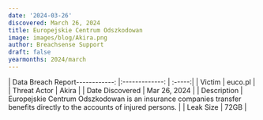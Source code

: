 ```yaml
---
date: '2024-03-26'
discovered: March 26, 2024
title: Europejskie Centrum Odszkodowan
image: images/blog/Akira.png
author: Breachsense Support
draft: false
yearmonths: 2024/march
---
```


| Data Breach Report------------:     |:-------------:    | :-----:|
| Victim      | euco.pl      | 
| Threat Actor      | Akira      | 
| Date Discovered      | Mar 26, 2024      | 
| Description      | Europejskie Centrum Odszkodowan is an insurance companies transfer benefits directly to the accounts of injured persons.      | 
| Leak Size      | 72GB      | 


